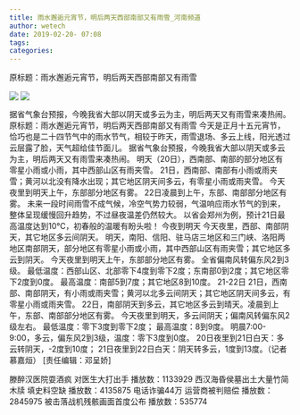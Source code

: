 ```yaml
---
title: 雨水邂逅元宵节，明后两天西部南部又有雨雪_河南频道
author: wetech
date: 2019-02-20- 07:08
tags: 
categories: 
---
```

原标题：雨水邂逅元宵节，明后两天西部南部又有雨雪
<!-- more -->
                
<img align="center" border="0" src="http://p1.ifengimg.com/fck/2019_08/c9a2a3559f09962_w600_h394.jpg" />
                
<img align="center" border="0" src="http://p2.ifengimg.com/a/2016/0810/204c433878d5cf9size1_w16_h16.png" />
            
据省气象台预报，今晚我省大部以阴天或多云为主，明后两天又有雨雪来凑热闹。
原标题：雨水邂逅元宵节，明后两天西部南部又有雨雪
今天是正月十五元宵节，恰巧也是二十四节气中的雨水节气，相较于昨天，雨雪退场、多云上线，阳光透过云层露了脸，天气超给佳节面儿。
据省气象台预报，今晚我省大部以阴天或多云为主，明后两天又有雨雪来凑热闹。
明天（20日），西南部、南部的部分地区有零星小雨或小雨，其中西部山区有雨夹雪。
21日，西南部、南部有小雨或雨夹雪；黄河以北没有降水出现；其它地区阴天间多云，有零星小雨或雨夹雪。
今天夜里到明天上午，东部部分地区有雾。
22日凌晨到上午，东部、南部部分地区有雾。
未来一段时间雨雪不成气候，冷空气势力较弱，气温响应雨水节气的到来，整体呈现缓慢回升趋势，不过昼夜温差仍然较大。
以省会郑州为例，预计21日最高温度达到10℃，初春般的温暖有盼头啦！
今夜到明天
今天夜里，西部、南部阴天，其它地区多云间阴天。
明天，南阳、信阳、驻马店三地区和三门峡、洛阳两地区南部阴天，部分地区有零星小雨或小雨，其中西部山区有雨夹雪；其它地区多云到阴天。
今天夜里到明天上午，东部部分地区有雾。
全省偏南风转偏东风2到3级。
最低温度：西部山区、北部零下4度到零下2度；东南部0到2度；其它地区零下2度到0度。
最高温度：南部5到7度；其它地区8到10度。
21-22日
21日，西南部、南部阴天，有小雨或雨夹雪；黄河以北多云间阴天；其它地区阴天间多云，有零星小雨或雨夹雪。
22日，南部阴天到多云，其它地区多云到晴天。凌晨到上午，东部、南部部分地区有雾。
今天夜里到明天，多云间阴天；偏南风转偏东风2级左右。
最低温度：零下3度到零下2度；
最高温度：8到9度。
明晨7:00-9:00，多云，偏东风2到3级，温度：零下3度到0度。
20日夜里到21日白天：多云转阴天，-2度到10度；
21日夜里到22日白天：阴天转多云，1度到13度。（记者 慕嘉烜）
[责任编辑：邓呈娇]
            
滕醉汉医院耍酒疯 对医生大打出手
播放数：1133929
西汉海昏侯墓出土大量竹简木牍 填史料空缺
播放数：4135875
电话诈骗44万 运营商被判赔偿
播放数：2845975
被击落战机残骸画面首度公布
播放数：535774
